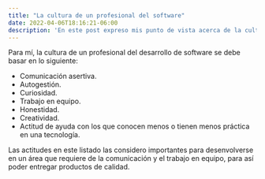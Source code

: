 ```yaml
---
title: "La cultura de un profesional del software"
date: 2022-04-06T18:16:21-06:00
description: 'En este post expreso mis punto de vista acerca de la cultura en el desarrollo de software'
---
```


Para mí, la cultura de un profesional del desarrollo de software se debe basar en lo siguiente:

- Comunicación asertiva.
- Autogestión.
- Curiosidad.
- Trabajo en equipo.
- Honestidad.
- Creatividad.
- Actitud de ayuda con los que conocen menos o tienen menos práctica en una tecnología.  


Las actitudes en este listado las considero importantes para desenvolverse en un área que requiere de la comunicación y el trabajo en equipo, para así poder entregar productos de calidad.
